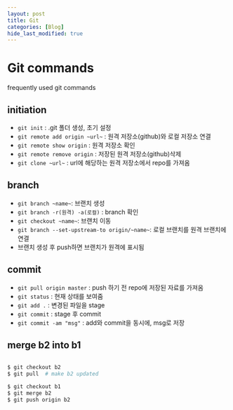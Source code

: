 ```yaml
---
layout: post
title: Git
categories: [Blog]
hide_last_modified: true
---
```


# Git commands

frequently used git commands

## initiation

- `git init` : .git 폴더 생성, 초기 설정
- `git remote add origin ~url~` : 원격 저장소(github)와 로컬 저장소 연결
- `git remote show origin` : 원격 저장소 확인
- `git remote remove origin` : 저장된 원격 저장소(github)삭제
- `git clone ~url~` : url에 해당하는 원격 저장소에서 repo를 가져옴

## branch

- `git branch ~name~`: 브랜치 생성
- `git branch -r(원격) -a(로컬)` : branch 확인
- `git checkout ~name~`: 브랜치 이동
- `git branch --set-upstream-to origin/~name~`: 로컬 브랜치를 원격 브랜치에 연결
- 브랜치 생성 후 push하면 브랜치가 원격에 표시됨

## commit

- `git pull origin master` : push 하기 전 repo에 저장된 자료를 가져옴
- `git status` : 현재 상태를 보여줌
- `git add .` : 변경된 파일을 stage
- `git commit` : stage 후 commit
- `git commit -am "msg"` : add와 commit을 동시에, msg로 저장

## merge b2 into b1

~~~sh

$ git checkout b2
$ git pull  # make b2 updated

$ git checkout b1
$ git merge b2
$ git push origin b2

~~~

